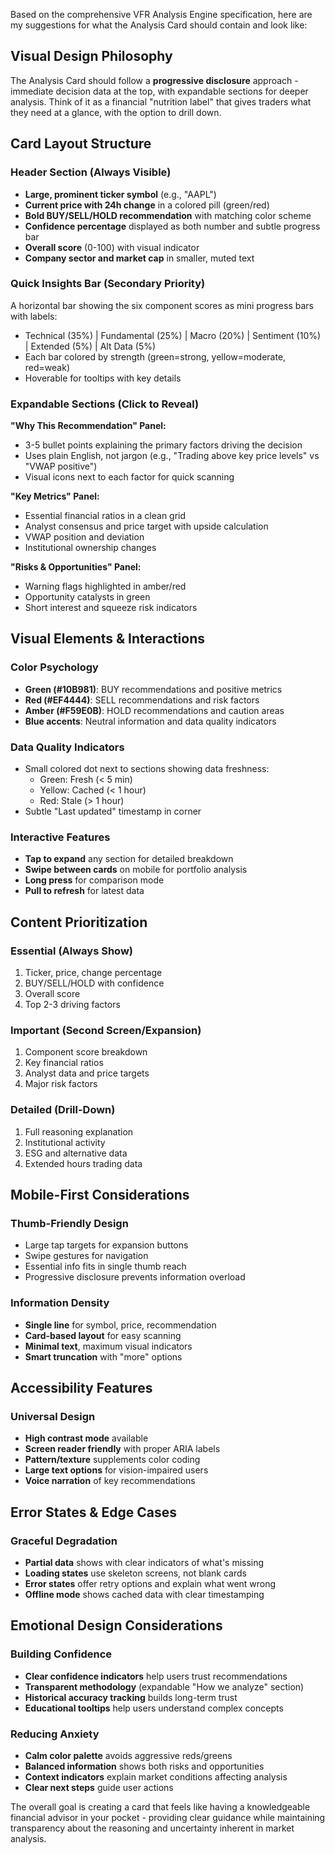 Based on the comprehensive VFR Analysis Engine specification, here are my suggestions for what the Analysis Card should contain and look like:

## **Visual Design Philosophy**

The Analysis Card should follow a **progressive disclosure** approach \- immediate decision data at the top, with expandable sections for deeper analysis. Think of it as a financial "nutrition label" that gives traders what they need at a glance, with the option to drill down.

## **Card Layout Structure**

### **Header Section (Always Visible)**

* **Large, prominent ticker symbol** (e.g., "AAPL")  
* **Current price with 24h change** in a colored pill (green/red)  
* **Bold BUY/SELL/HOLD recommendation** with matching color scheme  
* **Confidence percentage** displayed as both number and subtle progress bar  
* **Overall score** (0-100) with visual indicator  
* **Company sector and market cap** in smaller, muted text

### **Quick Insights Bar (Secondary Priority)**

A horizontal bar showing the six component scores as mini progress bars with labels:

* Technical (35%) | Fundamental (25%) | Macro (20%) | Sentiment (10%) | Extended (5%) | Alt Data (5%)  
* Each bar colored by strength (green=strong, yellow=moderate, red=weak)  
* Hoverable for tooltips with key details

### **Expandable Sections (Click to Reveal)**

**"Why This Recommendation" Panel:**

* 3-5 bullet points explaining the primary factors driving the decision  
* Uses plain English, not jargon (e.g., "Trading above key price levels" vs "VWAP positive")  
* Visual icons next to each factor for quick scanning

**"Key Metrics" Panel:**

* Essential financial ratios in a clean grid  
* Analyst consensus and price target with upside calculation  
* VWAP position and deviation  
* Institutional ownership changes

**"Risks & Opportunities" Panel:**

* Warning flags highlighted in amber/red  
* Opportunity catalysts in green  
* Short interest and squeeze risk indicators

## **Visual Elements & Interactions**

### **Color Psychology**

* **Green (\#10B981)**: BUY recommendations and positive metrics  
* **Red (\#EF4444)**: SELL recommendations and risk factors  
* **Amber (\#F59E0B)**: HOLD recommendations and caution areas  
* **Blue accents**: Neutral information and data quality indicators

### **Data Quality Indicators**

* Small colored dot next to sections showing data freshness:  
  * Green: Fresh (\< 5 min)  
  * Yellow: Cached (\< 1 hour)  
  * Red: Stale (\> 1 hour)  
* Subtle "Last updated" timestamp in corner

### **Interactive Features**

* **Tap to expand** any section for detailed breakdown  
* **Swipe between cards** on mobile for portfolio analysis  
* **Long press** for comparison mode  
* **Pull to refresh** for latest data

## **Content Prioritization**

### **Essential (Always Show)**

1. Ticker, price, change percentage  
2. BUY/SELL/HOLD with confidence  
3. Overall score  
4. Top 2-3 driving factors

### **Important (Second Screen/Expansion)**

1. Component score breakdown  
2. Key financial ratios  
3. Analyst data and price targets  
4. Major risk factors

### **Detailed (Drill-Down)**

1. Full reasoning explanation  
2. Institutional activity  
3. ESG and alternative data  
4. Extended hours trading data

## **Mobile-First Considerations**

### **Thumb-Friendly Design**

* Large tap targets for expansion buttons  
* Swipe gestures for navigation  
* Essential info fits in single thumb reach  
* Progressive disclosure prevents information overload

### **Information Density**

* **Single line** for symbol, price, recommendation  
* **Card-based layout** for easy scanning  
* **Minimal text**, maximum visual indicators  
* **Smart truncation** with "more" options

## **Accessibility Features**

### **Universal Design**

* **High contrast mode** available  
* **Screen reader friendly** with proper ARIA labels  
* **Pattern/texture** supplements color coding  
* **Large text options** for vision-impaired users  
* **Voice narration** of key recommendations

## **Error States & Edge Cases**

### **Graceful Degradation**

* **Partial data** shows with clear indicators of what's missing  
* **Loading states** use skeleton screens, not blank cards  
* **Error states** offer retry options and explain what went wrong  
* **Offline mode** shows cached data with clear timestamping

## **Emotional Design Considerations**

### **Building Confidence**

* **Clear confidence indicators** help users trust recommendations  
* **Transparent methodology** (expandable "How we analyze" section)  
* **Historical accuracy tracking** builds long-term trust  
* **Educational tooltips** help users understand complex concepts

### **Reducing Anxiety**

* **Calm color palette** avoids aggressive reds/greens  
* **Balanced information** shows both risks and opportunities  
* **Context indicators** explain market conditions affecting analysis  
* **Clear next steps** guide user actions

The overall goal is creating a card that feels like having a knowledgeable financial advisor in your pocket \- providing clear guidance while maintaining transparency about the reasoning and uncertainty inherent in market analysis.

